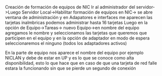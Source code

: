 
Creación de formación de equipos de NIC 
Ir al administrador del servidor->Luego Servidor Local->Habilitar formación de equipos en NIC-> se abre ventana de administración y en Adapatores e interfaces me aparecen las tarjetas inalmbricas podemos administrar hasta 16 tarjetas
Luego en la opción de Equipo->Tareas-> nuevo Equipo->en nombre del equipo agregamos le nombre y seleccionamos las tarjetas que queremos que participen en el equipo y en la opción de adaptador en modo de espera seleccionaremos el ninguno (todos los adaptadores activos)

En la parte de equipo nos aparece el nombre del equipo por ejemplo NICLAN y debe de estar en UP y es lo que se conoce como alta disponibilidad, esto lo que hace que en caso de que una tarjeta de red falle estara la funcionando sin que se pierde un segundo de conexión